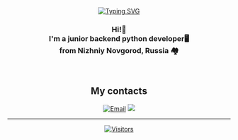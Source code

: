 <div align="center">
  <a href="https://git.io/typing-svg">
    <img src="https://readme-typing-svg.herokuapp.com?font=Press+Start+2P&size=30&duration=3000&pause=1000&color=27F790&center=true&vCenter=true&random=true&width=600&height=100&lines=HOJLTER;%7C%7CBACKEND+PYTHON+DEV%7C%7C" alt="Typing SVG" />
  </a>
</div>

<h3 align="center">
Hi!👋<br>
I'm a junior backend python developer🖥
  <br>
  from Nizhniy Novgorod, Russia 🏘
</h3>

<br>


<h2 align="center">
    My contacts
</h2>
<div align="center">

[![Email](https://img.shields.io/badge/Email-hojlter.work@gmail.com-D14836?style=for-the-badge&logo=gmail&logoColor=white)](mailto:hojlter.work@gmail.com "Click to copy: hojlter.work@gmail.com")
<a href="https://t.me/HoJLter" target="_blank">
<img src="https://img.shields.io/badge/Telegram-HoJLter-2CA5E0?style=for-the-badge&logo=telegram&logoColor=white" />


</div>


---

<div align="center">
  <img src="https://visitor-badge.laobi.icu/badge?page_id=HoJLter.HoJLter" alt="Visitors" />
</div>
